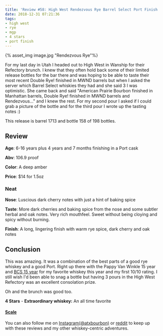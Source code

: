 ```yaml
---
title: 'Review #58: High West Rendezvous Rye Barrel Select Port Finish 2018'
date: 2018-12-31 07:21:36
tags:
- high west
- rye
- mgp
- 4 stars
- port finish
---
```


{% asset_img image.jpg "Rendezvous Rye"%}

For my last day in Utah I headed out to High West in Wanship for their Refectory brunch. I knew that they often hold back some of their limited release bottles for the bar there and was hoping to be able to taste their most recent Double Rye! finished in MWND barrels but when I asked the server which Barrel Select whiskies they had and she said 3 I was optimistic. She came back and said "American Prairie Bourbon finished in Manhattan barrels, Double Rye! finished in MWND barrels and Rendezvous..." and I knew the rest. For my second pour I asked if I could grab a picture of the bottle and for the third pour I wrote up the tasting notes :) 

This release is barrel 1713 and bottle 158 of 198 bottles.

## Review
**Age**: 6-16 years plus 4 years and 7 months finishing in a Port cask

**Abv**: 106.9 proof

**Color**: A deep amber

**Price**: $14 for 1.5oz

### Neat
**Nose**: Luscious dark cherry notes with just a hint of baking spice

**Taste**: More dark cherries and baking spice from the nose and some subtler herbal and oak notes. Very rich mouthfeel. Sweet without being cloying and spicy without burning.

**Finish**: A long, lingering finish with warm rye spice, dark cherry and oak notes

## Conclusion
This was amazing. It was a combination of the best parts of a good rye whiskey and a good Port. Right up there with the Pappy Van Winkle 15 year and [BCS 15 year]( https://atxbourbon.com/2018/12/08/Review-49-Barrel-15-year-Cask-Strength-Bourbon-2018/) for my favorite whiskey this year and my first 10/10 rating. I still wish I'd been able to snag a bottle but having 3 pours in the High West Refectory was an excellent consolation prize.

Oh and the brunch was good too.

**4 Stars** - **Extraordinary whiskey:** An all time favorite

#### [Scale](http://atxbourbon.com/Scale/)

You can also follow me on [Instagram(@atxbourbon)](https://www.instagram.com/atxbourbon/) or [reddit](https://www.reddit.com/r/scottmotorraddrinks/) to keep up with these reviews and my other whiskey-centric adventures.